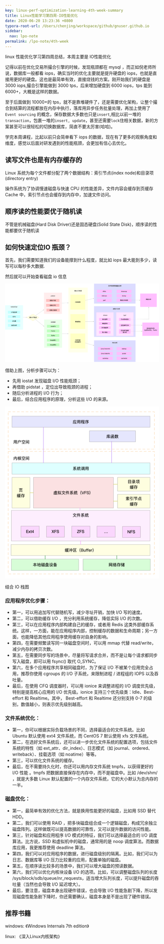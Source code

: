 ```yaml
---
key: linux-perf-optimization-learning-4th-week-summary
title: Linux性能学习第四周-IO性能优化
date: 2020-06-20 13:23:36 +0800
typora-root-url: /Users/chenjing/workspace/github/gnuser.github.io
sidebar:
  nav: lpo-note
permalink: /lpo-note/4th-week
---
```


linux 性能优化学习第四周总结，本周主要是 IO性能优化

<!--more-->

记得以前在优化交易所撮合引擎的时候，发现瓶颈都在 mysql ，而正如倪老师所说，数据库一般都看 iops，确实当时的优化主要就是提升硬盘的 iops，也就是直接用更好的硬盘。这也是最简单有效，直接烧钱的方案。刚开始我们的硬盘是 3000 iops,撮合引擎能做到 3000 tps，后来增加硬盘到 6000 iops，tps 能到6000+，大概是这样的数据。

至于后面做到 10000+的 tps，就不是靠堆硬件了，还是需要优化架构，让整个撮合到结算的流程都放在内存中执行，落库用异步任务批量处理，再加上使用了`Event sourcing` 的概念，保存数据大多数也只是`insert`,相比以前一堆的`transaction`，包裹一堆的`insert, update`，甚至还需要`lock`住相关数据，新的方案甚至可以很轻松的切换数据库，简直不要太厉害(哈哈)。

学完本周课程，比起以前只会简单看下 iops 的数据，现在有了更多的观察角度和维度，感觉以后面对研发遇到的性能瓶颈，会更加有信心去优化。

## 读写文件也是有内存缓存的

Linux 系统为每个文件都分配了两个数据结构：索引节点(index node)和目录项(directory entry)

操作系统为了协调慢速磁盘与快速 CPU 的性能差异，文件内容会缓存到页缓存Cache 中，索引节点也会缓存到内存中，加速文件访问。

## 顺序读的性能要优于随机读

不管是机械磁盘(Hard Disk Driver)还是固态硬盘(Solid State Disk)，顺序读的性能都要优于随机读

## 如何快速定位IO 瓶颈？

首先，我们需要知道我们的设备能撑到什么程度，就比如 iops 最大能到多少，读写可以每秒多大数据.

然后就可以开始查看磁盘 io 信息

![img](/../../../../../../../media/2020-06-20-linux-perf-optimization-learning-4th-week-summary/1802a35475ee2755fb45aec55ed2d98a.png)

借助上图，分析步骤可以为：

- 先用 iostat 发现磁盘 I/O 性能瓶颈；
- 再借助 pidstat ，定位出导致瓶颈的进程；
- 随后分析进程的 I/O 行为；
- 最后，结合应用程序的原理，分析这些 I/O 的来源。

![img](/../../../../../../../media/2020-06-20-linux-perf-optimization-learning-4th-week-summary/9e42aaf53ff4a544b9a7b03b6ce63f38.png)

结合 IO 栈图

### 应用程序优化步骤：

- 第一，可以用追加写代替随机写，减少寻址开销，加快 I/O 写的速度。
- 第二，可以借助缓存 I/O ，充分利用系统缓存，降低实际 I/O 的次数。
- 第三，可以在应用程序内部构建自己的缓存，或者用 Redis 这类外部缓存系统。这样，一方面，能在应用程序内部，控制缓存的数据和生命周期；另一方面，也能降低其他应用程序使用缓存对自身的影响。
- 第四，在需要频繁读写同一块磁盘空间时，可以用 mmap 代替 read/write，减少内存的拷贝次数。
- 第五，在需要同步写的场景中，尽量将写请求合并，而不是让每个请求都同步写入磁盘，即可以用 fsync() 取代 O_SYNC。
- 第六，在多个应用程序共享相同磁盘时，为了保证 I/O 不被某个应用完全占用，推荐你使用 cgroups 的 I/O 子系统，来限制进程 / 进程组的 IOPS 以及吞吐量。
- 最后，在使用 CFQ 调度器时，可以用 ionice 来调整进程的 I/O 调度优先级，特别是提高核心应用的 I/O 优先级。ionice 支持三个优先级类：Idle、Best-effort 和 Realtime。其中， Best-effort 和 Realtime 还分别支持 0-7 的级别，数值越小，则表示优先级别越高。

### 文件系统优化：

- 第一，你可以根据实际负载场景的不同，选择最适合的文件系统。比如 Ubuntu 默认使用 ext4 文件系统，而 CentOS 7 默认使用 xfs 文件系统。
- 第二，在选好文件系统后，还可以进一步优化文件系统的配置选项，包括文件系统的特性（如 ext_attr、dir_index）、日志模式（如 journal、ordered、writeback）、挂载选项（如 noatime）等等。
- 第三，可以优化文件系统的缓存。
- 最后，在不需要持久化时，你还可以用内存文件系统 tmpfs，以获得更好的 I/O 性能 。tmpfs 把数据直接保存在内存中，而不是磁盘中。比如 /dev/shm/ ，就是大多数 Linux 默认配置的一个内存文件系统，它的大小默认为总内存的一半。

### 磁盘优化：

- 第一，最简单有效的优化方法，就是换用性能更好的磁盘，比如用 SSD 替代 HDD。
- 第二，我们可以使用 RAID ，把多块磁盘组合成一个逻辑磁盘，构成冗余独立磁盘阵列。这样做既可以提高数据的可靠性，又可以提升数据的访问性能。
- 第三，针对磁盘和应用程序 I/O 模式的特征，我们可以选择最适合的 I/O 调度算法。比方说，SSD 和虚拟机中的磁盘，通常用的是 noop 调度算法。而数据库应用，我更推荐使用 deadline 算法。
- 第四，我们可以对应用程序的数据，进行磁盘级别的隔离。比如，我们可以为日志、数据库等 I/O 压力比较重的应用，配置单独的磁盘。
- 第五，在顺序读比较多的场景中，我们可以增大磁盘的预读数据。
- 第六，我们可以优化内核块设备 I/O 的选项。比如，可以调整磁盘队列的长度 /sys/block/sdb/queue/nr_requests，适当增大队列长度，可以提升磁盘的吞吐量（当然也会导致 I/O 延迟增大）。
- 最后，要注意，磁盘本身出现硬件错误，也会导致 I/O 性能急剧下降，所以发现磁盘性能急剧下降时，你还需要确认，磁盘本身是不是出现了硬件错误。

## 推荐书籍

windows: 《Windows Internals 7th edition》

linux: 《深入Linux内核架构》



